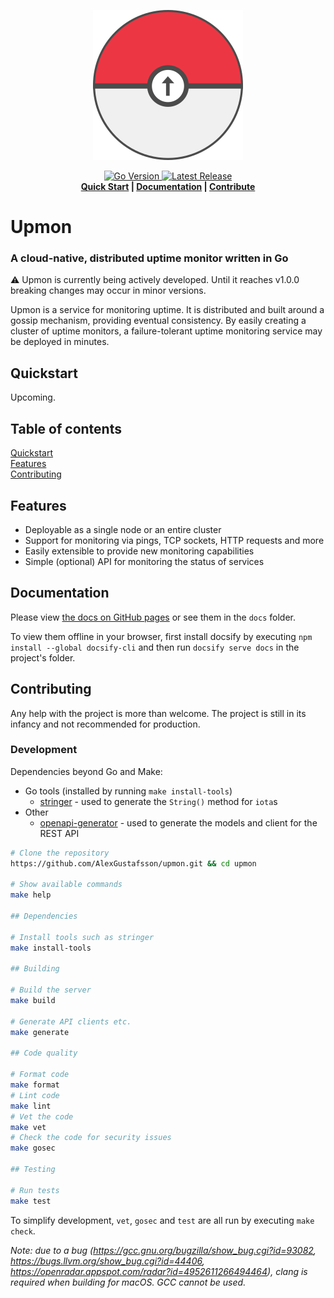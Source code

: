 <p align="center">
  <img src="assets/logo-240x240.png" alt="Logo">
</p>
<p align="center">
  <a href="https://github.com/AlexGustafsson/upmon/blob/master/go.mod">
    <img src="https://shields.io/github/go-mod/go-version/AlexGustafsson/upmon" alt="Go Version" />
  </a>
  <a href="https://github.com/AlexGustafsson/upmon/releases">
    <img src="https://flat.badgen.net/github/release/AlexGustafsson/upmon" alt="Latest Release" />
  </a>
  <br>
  <strong><a href="#quickstart">Quick Start</a> | <a href="https://alexgustafsson.github.io/upmon">Documentation</a> | <a href="#contribute">Contribute</a> </strong>
</p>

# Upmon
### A cloud-native, distributed uptime monitor written in Go

⚠️ Upmon is currently being actively developed. Until it reaches v1.0.0 breaking changes may occur in minor versions.

Upmon is a service for monitoring uptime. It is distributed and built around a gossip mechanism, providing eventual consistency. By easily creating a cluster of uptime monitors, a failure-tolerant uptime monitoring service may be deployed in minutes.

## Quickstart
<a name="quickstart"></a>

Upcoming.

## Table of contents

[Quickstart](#quickstart)<br/>
[Features](#features)<br />
[Contributing](#contributing)

<a id="features"></a>
## Features

* Deployable as a single node or an entire cluster
* Support for monitoring via pings, TCP sockets, HTTP requests and more
* Easily extensible to provide new monitoring capabilities
* Simple (optional) API for monitoring the status of services

## Documentation

Please view [the docs on GitHub pages](https://alexgustafsson.github.io/upmon) or see them in the `docs` folder.

To view them offline in your browser, first install docsify by executing `npm install --global docsify-cli` and then run `docsify serve docs` in the project's folder.

## Contributing
<a name="contributing"></a>

Any help with the project is more than welcome. The project is still in its infancy and not recommended for production.

### Development

Dependencies beyond Go and Make:
* Go tools (installed by running `make install-tools`)
  - [stringer](https://pkg.go.dev/golang.org/x/tools/cmd/stringer) - used to generate the `String()` method for `iota`s
* Other
  - [openapi-generator](https://github.com/OpenAPITools/openapi-generator) - used to generate the models and client for the REST API

```sh
# Clone the repository
https://github.com/AlexGustafsson/upmon.git && cd upmon

# Show available commands
make help

## Dependencies

# Install tools such as stringer
make install-tools

## Building

# Build the server
make build

# Generate API clients etc.
make generate

## Code quality

# Format code
make format
# Lint code
make lint
# Vet the code
make vet
# Check the code for security issues
make gosec

## Testing

# Run tests
make test
```

To simplify development, `vet`, `gosec` and `test` are all run by executing `make check`.

_Note: due to a bug (https://gcc.gnu.org/bugzilla/show_bug.cgi?id=93082, https://bugs.llvm.org/show_bug.cgi?id=44406, https://openradar.appspot.com/radar?id=4952611266494464), clang is required when building for macOS. GCC cannot be used._
